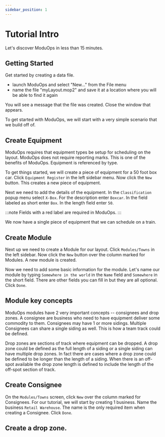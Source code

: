 ```yaml
---
sidebar_position: 1
---
```


# Tutorial Intro

Let's discover ModuOps in less than 15 minutes.

## Getting Started

Get started by creating a data file.

- launch ModuOps and select "New..." from the File menu
- name the file "myLayout.mop2" and save it at a location where you will be able to find it again

You will see a message that the file was created. Close the window that appears.

To get started with ModuOps, we will start with a very simple scenario that we build off of.

## Create Equipment

ModuOps requires that equipment types be setup for scheduling on the layout. ModuOps does not require reporting marks. This is one of the benefits of ModuOps. Equipment is referenced by type.

To get things started, we will create a piece of equipment for a 50 foot box car. Click `Equipment Register` in the left sidebar menu. Now click the `New` button. This creates a new piece of equipment.

Next we need to add the details of the equipment. In the `Classification` popup menu select `X-Box`. For the description enter `Boxcar`. In the field labeled as short enter `Box`. In the length field enter `50`.

:::note
Fields with a red label are required in ModuOps.
:::

We now have a single piece of equipment that we can schedule on a train.

## Create Module

Next up we need to create a Module for our layout. Click `Modules/Towns` in the left sidebar. Now click the `New` button over the column marked for Modules. A new module is created.

Now we need to add some basic information for the module. Let's name our module by typing `Somewhere in the world` in the `Name` field and `Somewhere` in the short field. There are other fields you can fill in but they are all optional. Click `Done`.

## Module key concepts

ModuOps modules have 2 very important concepts -- consignees and drop zones. A consignee are business who need to have equipment deliver some commodity to them. Consignees may have 1 or more sidings. Multiple Consignees can share a single siding as well. This is how a team track could be defined.

Drop zones are sections of track where equipment can be dropped. A drop zone could be defined as the full length of a siding or a single siding can have multiple drop zones. In fact there are cases where a drop zone could be defined to be longer than the length of a siding. When there is an off-spot available the drop zone length is defined to include the length of the off-spot section of track.

## Create Consignee

On the `Modules/Towns` screen, click `New` over the column marked for Consignees. For our tutorial, we will start by creating 1 business. Name the business `Retail Warehouse`. The name is the only required item when creating a Consignee. Click `Done`.

## Create a drop zone.

